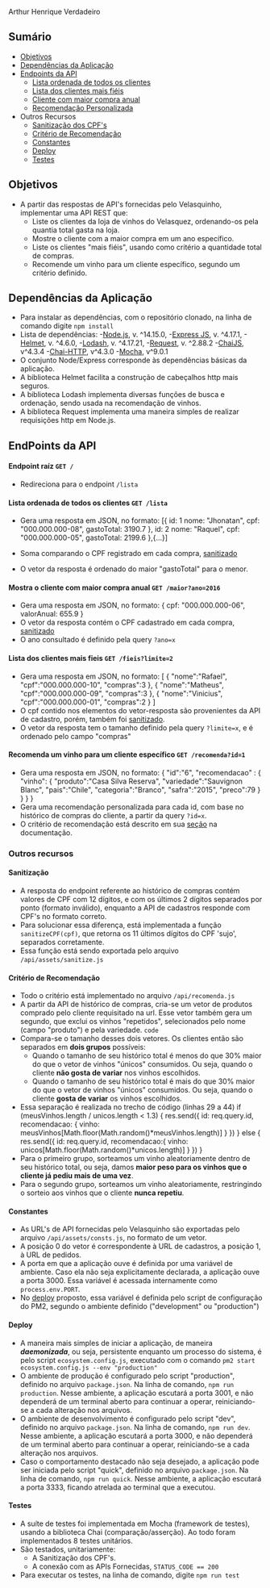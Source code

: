 
Arthur Henrique Verdadeiro
## Sumário
- [Objetivos](#objetivos)
- [Dependências da Aplicação](#dependencias)
- [Endpoints da API](#endpoints)
	- [Lista ordenada de todos os clientes](#lista)
	- [Lista dos clientes mais fiéis](#fieis)
	- [Cliente com maior compra anual](#maior-anual)
	- [Recomendação Personalizada](#recomenda)
- Outros Recursos
	- [Sanitização dos CPF's](#sanitizer)
	- [Critério de Recomendação](#criterio)
	- [Constantes](#constantes)
	- [Deploy](#deploy)
	- [Testes](#testes)

## Objetivos
<a name="objetivos"></a>
- A partir das respostas de API's fornecidas pelo Velasquinho, implementar uma API REST que:
    - Liste os clientes da loja de vinhos do Velasquez, ordenando-os pela quantia total gasta na loja.
    - Mostre o cliente com a maior compra em um ano específico.
    - Liste os clientes "mais fiéis", usando como critério a quantidade total de compras.
    - Recomende um vinho para um cliente específico, segundo um critério definido.

## Dependências da Aplicação
<a name="dependencias"></a>
- Para instalar as dependências, com o repositório clonado, na linha de comando digite `npm install`
- Lista de dependências:
	-[Node.js](https://nodejs.dev/ "Node.js"), v. ^14.15.0,
	-[Express JS](https://www.npmjs.com/package/express "Express JS"), v. ^4.17.1,
	-[Helmet](https://www.npmjs.com/package/helmet "Helmet"), v. ^4.6.0,
	-[Lodash](https://www.npmjs.com/package/lodash "Lodash"), v. ^4.17.21,
	-[Request](https://www.npmjs.com/package/request "Request"), v. ^2.88.2
	-[ChaiJS](https://www.npmjs.com/package/chai), v^4.3.4
	-[Chai-HTTP](https://www.npmjs.com/package/chai-http), v^4.3.0
	-[Mocha](https://www.npmjs.com/package/chai), v^9.0.1
- O conjunto Node/Express corresponde às dependências básicas da aplicação.
- A biblioteca Helmet facilita a construção de cabeçalhos http mais seguros.
- A biblioteca Lodash implementa diversas funções de busca e ordenação, sendo usada na recomendação de vinhos.
- A biblioteca Request implementa uma maneira simples de realizar requisições http em Node.js.

## EndPoints da API
<a name="endpoints"></a>
#### Endpoint raíz `GET /`
- Redireciona para o endpoint `/lista`

#### Lista ordenada de todos os clientes `GET /lista`

- Gera uma resposta em JSON, no formato:
        [{
			id: 1
        	nome: "Jhonatan",
        	cpf: "000.000.000-08",
        	gastoTotal: 3190.7
        },
		id: 2
        	nome: "Raquel",
        	cpf: "000.000.000-05",
        	gastoTotal: 2199.6
        },{...}]

- Soma comparando o CPF registrado em cada compra, [sanitizado](#sanitizer)
- O vetor da resposta é ordenado do maior "gastoTotal" para o menor.

#### Mostra o cliente com maior compra anual `GET /maior?ano=2016`

- Gera uma resposta em JSON, no formato:
        {
        	cpf: "000.000.000-06",
        	valorAnual: 655.9
        }
- O vetor da resposta contém o CPF cadastrado em cada compra, [sanitizado](#sanitizer)
- O ano consultado é definido pela query `?ano=x`

#### Lista dos clientes mais fieis `GET /fieis?limite=2`

- Gera uma resposta em JSON, no formato:
        [
			{
				"nome":"Rafael",
				"cpf":"000.000.000-10",
				"compras":3
			},
			{
			"nome":"Matheus",
			"cpf":"000.000.000-09",
			"compras":3
			},
			{
			"nome":"Vinicius",
			"cpf":"000.000.000-01",
			"compras":2
			}
		]
- O cpf contido nos elementos do vetor-resposta são provenientes da API de cadastro, porém, também foi [sanitizado](#sanitizer).
- O vetor da resposta tem o tamanho definido pela query `?limite=x`, e é ordenado pelo campo "compras"

#### Recomenda um vinho para um cliente específico `GET /recomenda?id=1`

- Gera uma resposta em JSON, no formato:
		{
			"id":"6",
			"recomendacao" : {
				"vinho": {
					"produto":"Casa Silva Reserva",
					"variedade":"Sauvignon Blanc",
					"pais":"Chile",
					"categoria":"Branco",
					"safra":"2015",
					"preco":79
					}
				}
			}
        }
- Gera uma recomendação personalizada para cada id, com base no histórico de compras do cliente, a partir da query `?id=x`.
- O critério de recomendação está descrito em sua [seção](#criterio) na documentação.

### Outros recursos
#### Sanitização
<a name="sanitizer"></a> 
- A resposta do endpoint referente ao histórico de compras contém valores de CPF com 12 dígitos, e com os últimos 2 dígitos separados por ponto (formato inválido), enquanto a API de cadastros responde com CPF's no formato correto.
- Para solucionar essa diferença, está implementada a função `sanitizeCPF(cpf)`, que retorna os 11 últimos dígitos do CPF 'sujo', separados corretamente.
- Essa função está sendo exportada pelo arquivo `/api/assets/sanitize.js`

#### Critério de Recomendação
<a name="criterio"></a> 
- Todo o critério está implementado no arquivo `/api/recomenda.js`
- A partir da API de histórico de compras, cria-se um vetor de produtos comprado pelo cliente requisitado na url. Esse vetor também gera um segundo, que exclui os vinhos "repetidos", selecionados pelo nome (campo "produto") e pela variedade.
	`code`
- Compara-se o tamanho desses dois vetores. Os clientes então são separados em **dois grupos** possíveis:
	- Quando o tamanho de seu histórico total é menos do que 30% maior do que o vetor de vinhos "únicos" consumidos. Ou seja, quando o cliente **não gosta de variar** nos vinhos escolhidos.
	- Quando o tamanho de seu histórico total é mais do que 30% maior do que o vetor de vinhos "únicos" consumidos. Ou seja, quando o cliente **gosta de variar** os vinhos escolhidos.
- Essa separação é realizada no trecho de código (linhas 29 a 44)
		if (meusVinhos.length / unicos.length < 1.3) {
		res.send({
				id: req.query.id,
				recomendacao: {
					vinho: meusVinhos[Math.floor(Math.random()*meusVinhos.length)]
				}
			})
		}
		else {
			res.send({
				id: req.query.id,
				recomendacao:{
					vinho: unicos[Math.floor(Math.random()*unicos.length)]
				}
			})
		}
- Para o primeiro grupo, sorteamos um vinho aleatoriamente dentro de seu histórico total, ou seja, damos **maior peso para os vinhos que o cliente já pediu mais de uma vez**.
- Para o segundo grupo, sorteamos um vinho aleatoriamente, restringindo o sorteio aos vinhos que o cliente **nunca repetiu**.

#### Constantes
<a name="constantes"></a> 
- As URL's de API fornecidas pelo Velasquinho são exportadas pelo arquivo `/api/assets/consts.js`, no formato de um vetor.
- A posição 0 do vetor é correspondente à URL de cadastros, a posição 1, à URL de pedidos.
- A porta em que a aplicação ouve é definida por uma variável de ambiente. Caso ela não seja explicitamente declarada, a aplicação ouve a porta 3000. Essa variável é acessada internamente como `process.env.PORT`.
- No [deploy](#deploy) proposto, essa variável é definida pelo script de configuração do PM2, segundo o ambiente definido ("development" ou "production")

#### Deploy
<a name="deploy"></a>
- A maneira mais simples de iniciar a aplicação, de maneira ***daemonizada***, ou seja, persistente enquanto um processo do sistema, é pelo script `ecosystem.config.js`, executado com o comando `pm2 start ecosystem.config.js --env "production"`
- O ambiente de produção é configurado pelo script "production", definido no arquivo `package.json`. Na linha de comando, `npm run production`. Nesse ambiente, a aplicação escutará a porta 3001, e não dependerá de um terminal aberto para continuar a operar, reiniciando-se a cada alteração nos arquivos.
-  O ambiente de desenvolvimento é configurado pelo script "dev", definido no arquivo `package.json`. Na linha de comando, `npm run dev`. Nesse ambiente, a aplicação escutará a porta 3000, e não dependerá de um terminal aberto para continuar a operar, reiniciando-se a cada alteração nos arquivos.
- Caso o comportamento destacado não seja desejado, a aplicação pode ser iniciada pelo script "quick", definido no arquivo `package.json`. Na linha de comando, `npm run quick`. Nesse ambiente, a aplicação escutará a porta 3333, ficando atrelada ao terminal que a executou.

#### Testes
<a name="testes"></a>
- A suíte de testes foi implementada em Mocha (framework de testes), usando a biblioteca Chai (comparação/asserção). Ao todo foram implementados 8 testes unitários.
- São testados, unitariamente:
	- A Sanitização dos CPF's.
	- A conexão com as APIs Fornecidas, `STATUS_CODE == 200`
- Para executar os testes, na linha de comando, digite `npm run test`